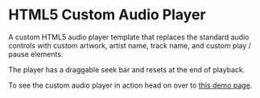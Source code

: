 # HTML5 Custom Audio Player

A custom HTML5 audio player template that replaces the standard audio controls with custom artwork, artist name, track name, and custom play / pause elements.

The player has a draggable seek bar and resets at the end of playback.

To see the custom audio player in action head on over to [this demo page](https://jon-dean.github.io/html5-audio-player/index.html).